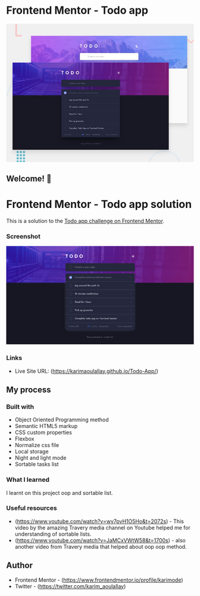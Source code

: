 # Frontend Mentor - Todo app

![Design preview for the Todo app coding challenge](./design/desktop-preview.jpg)

## Welcome! 👋

# Frontend Mentor - Todo app solution

This is a solution to the [Todo app challenge on Frontend Mentor](https://www.frontendmentor.io/challenges/todo-app-Su1_KokOW).

### Screenshot

![](./images/todo-app_project_screenshot.png)

### Links

- Live Site URL: (https://karimaoulallay.github.io/Todo-App/)

## My process

### Built with

- Object Oriented Programming method
- Semantic HTML5 markup
- CSS custom properties
- Flexbox
- Normalize css file
- Local storage
- Night and light mode
- Sortable tasks list

### What I learned

I learnt on this project oop and sortable list.

### Useful resources

- (https://www.youtube.com/watch?v=wv7pvH1O5Ho&t=2072s) - This video by the amazing Travery media channel on Youtube helped me for understanding of sortable lists.
- (https://www.youtube.com/watch?v=JaMCxVWtW58&t=1700s) - also another video from Travery media that helped about oop oop method.

## Author

- Frontend Mentor - (https://www.frontendmentor.io/profile/karimode)
- Twitter - (https://twitter.com/karim_aoulallay)
